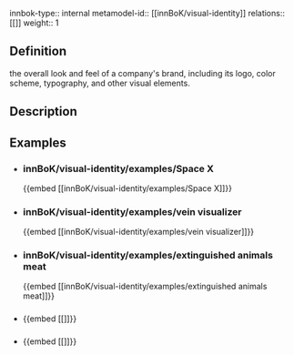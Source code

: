 
innbok-type:: internal
metamodel-id:: [[innBoK/visual-identity]]
relations:: [[]]
weight:: 1

## Definition
the overall look and feel of a company's brand, including its logo, color scheme, typography, and other visual elements.
## Description
## Examples
- ### innBoK/visual-identity/examples/Space X
	{{embed [[innBoK/visual-identity/examples/Space X]]}}
- ### innBoK/visual-identity/examples/vein visualizer
	{{embed [[innBoK/visual-identity/examples/vein visualizer]]}}
- ### innBoK/visual-identity/examples/extinguished animals meat
	{{embed [[innBoK/visual-identity/examples/extinguished animals meat]]}}
- ### 
	{{embed [[]]}}
- ### 
	{{embed [[]]}}


